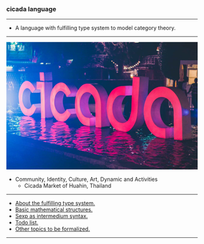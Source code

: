 ### cicada language

------

- A language with fulfilling type system to model category theory.

------

![Cicada Market](https://github.com/xieyuheng/image/raw/master/cicada/cicada-market-2.jpg)

- Community, Identity, Culture, Art, Dynamic and Activities
  - Cicada Market of Huahin, Thailand

------

- [About the fulfilling type system.][paper]
- [Basic mathematical structures.][prelude]
- [Sexp as intermedium syntax.][sexp-syntax]
- [Todo list.][todo]
- [Other topics to be formalized.][topics]

------

[paper]: https://xieyuheng.github.io/cicada
[prelude]: https://xieyuheng.github.io/cicada/prelude
[sexp-syntax]: https://xieyuheng.github.io/cicada/sexp-syntax
[todo]: https://xieyuheng.github.io/cicada/todo
[topics]: https://xieyuheng.github.io/cicada/topics
